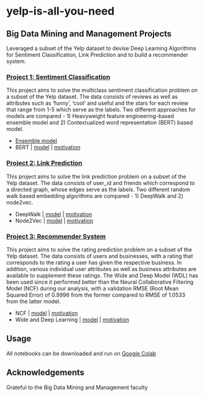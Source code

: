 # yelp-is-all-you-need
## Big Data Mining and Management Projects
Leveraged a subset of the Yelp dataset to devise Deep Learning Algorithms for Sentiment Classification, Link Prediction and to build a recommender system.

### [Project 1: Sentiment Classification](https://github.com/nikhilnanda21/yelp-is-all-you-need/blob/master/Project1/35/RMBI4310_COMP4332%20Project%201%20Report.pdf)
This project aims to solve the multiclass sentiment classification problem on a subset of the Yelp dataset. The data consists of reviews as well as attributes such as ‘funny’, ‘cool’ and useful and the stars for each review that range from 1-5 which serve as the labels. Two different approaches for models are compared - 1) Heavyweight feature engineering-based ensemble model and 2) Contextualized word representation (BERT) based model.

- [Ensemble model](https://github.com/nikhilnanda21/yelp-is-all-you-need/blob/master/Project1/35/Ensemble%20Model%2C%20TF-IDF%20%2B%20Glove%20%2B%20CNN%20%2B%20RNN.ipynb)
- BERT | [model](https://github.com/nikhilnanda21/yelp-is-all-you-need/blob/master/Project1/35/4332_P1_BERT_Finalised_Model_%2B_Test_set_predictions.ipynb) | [motivation](https://arxiv.org/abs/1810.04805)

### [Project 2: Link Prediction](https://github.com/nikhilnanda21/yelp-is-all-you-need/blob/master/Project2/35/RMBI4310_COMP4332%20Project%202%20Report.pdf)
This project aims to solve the link prediction problem on a subset of the Yelp dataset. The data consists of user_id and friends which correspond to a directed graph, whose edges serve as the labels. Two different random walk based embedding algorithms are compared - 1) DeepWalk and 2) node2vec.

- DeepWalk | [model](https://github.com/nikhilnanda21/yelp-is-all-you-need/blob/master/Project2/35/Project_2_Social_Network_Mining_Colab_revised.ipynb) | [motivation](https://arxiv.org/abs/1403.6652)
- Node2Vec | [model](https://github.com/nikhilnanda21/yelp-is-all-you-need/blob/master/Project2/35/Project_2_Social_Network_Mining_Colab_revised.ipynb) | [motivation](https://arxiv.org/abs/1607.00653)

### [Project 3: Recommender System](https://github.com/nikhilnanda21/yelp-is-all-you-need/blob/master/Project3/35/COMP4332_RMBI4310%20Project%203%20Report.pdf)
This project aims to solve the rating prediction problem on a subset of the Yelp dataset. The data consists of users and businesses, with a rating that corresponds to the rating a user has given the respective business. In addition, various individual user attributes as well as business attributes are available to supplement these ratings. The Wide and Deep Model (WDL) has been used since it performed better than the Neural Collaborative Filtering Model (NCF) during our analysis, with a validation RMSE (Root Mean Squared Error) of 0.9996 from the former compared to RMSE of 1.0533 from the latter model.

- NCF | [model](https://github.com/nikhilnanda21/yelp-is-all-you-need/blob/master/Project3/35/Project_3_Rating_Prediction_NCF.ipynb) | [motivation](https://arxiv.org/abs/1708.05031)
- Wide and Deep Learning | [model](https://github.com/nikhilnanda21/yelp-is-all-you-need/blob/master/Project3/35/Project_3_Rating_Prediction_Wide_and_Deep.ipynb) | [motivation](https://arxiv.org/abs/1606.07792)

## Usage
All notebooks can be downloaded and run on [Google Colab](https://colab.research.google.com/)

## Acknowledgements
Grateful to the Big Data Mining and Management faculty
